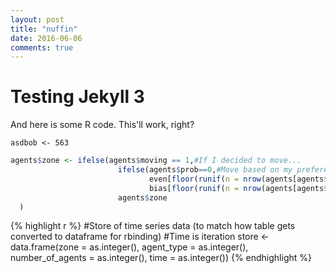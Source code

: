 ```yaml
---
layout: post
title: "nuffin"
date: 2016-06-06
comments: true
---
```


# Testing Jekyll 3

And here is some R code. This'll work, right?


~~~~~~
asdbob <- 563
~~~~~~

```r
agents$zone <- ifelse(agents$moving == 1,#If I decided to move...
                        ifelse(agents$prob==0,#Move based on my preference of zone (or no preference)
                               even[floor(runif(n = nrow(agents[agents$prob==0,]), min=1, max=length(even)+1))],
                               bias[floor(runif(n = nrow(agents[agents$prob==1,]), min=1, max=length(bias)+1))]),
                        agents$zone
  )
```

{% highlight r %}
#Store of time series data (to match how table gets converted to dataframe for rbinding)
#Time is iteration
store <- data.frame(zone = as.integer(), 
                    agent_type = as.integer(),
                    number_of_agents = as.integer(),
                    time = as.integer())
{% endhighlight %}

